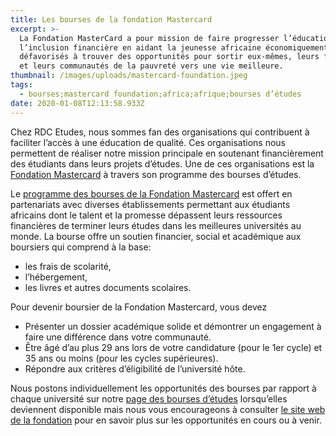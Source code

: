 ```yaml
---
title: Les bourses de la fondation Mastercard
excerpt: >-
  La Fondation MasterCard a pour mission de faire progresser l’éducation et
  l’inclusion financière en aidant la jeunesse africaine économiquement
  défavorisés à trouver des opportunités pour sortir eux-mêmes, leurs familles
  et leurs communautés de la pauvreté vers une vie meilleure.
thumbnail: /images/uploads/mastercard-foundation.jpeg
tags:
  - bourses;mastercard foundation;africa;afrique;bourses d’études
date: 2020-01-08T12:13:58.933Z
---
```


Chez RDC Etudes, nous sommes fan des organisations qui contribuent à faciliter l’accès à une éducation de qualité. Ces organisations nous permettent de réaliser notre mission principale en soutenant financièrement des étudiants dans leurs projets d’études. Une de ces organisations est la <a href="https://mastercardfdn.org/" target="_blank" rel="noreferrer noopener">Fondation Mastercard</a> à travers son programme des bourses d’études.

Le <a href="https://mastercardfdn.org/all/scholars/" target="_blank" rel="noopener noreferrer">programme des bourses de la Fondation Mastercard</a> est offert en partenariats avec diverses établissements permettant aux étudiants africains dont le talent et la promesse dépassent leurs ressources financières de terminer leurs études dans les meilleures universités au monde. La bourse offre un soutien financier, social et académique aux boursiers qui comprend à la base:

- les frais de scolarité,
- l’hébergement,
- les livres et autres documents scolaires.

Pour devenir boursier de la Fondation Mastercard, vous devez

- Présenter un dossier académique solide et démontrer un engagement à faire une différence dans votre communauté.
- Être âgé d’au plus 29 ans lors de votre candidature (pour le 1er cycle) et 35 ans ou moins (pour les cycles supérieures).
- Répondre aux critères d’éligibilité de l’université hôte.

Nous postons individuellement les opportunités des bourses par rapport à chaque université sur notre [page des bourses d’études](/bourses) lorsqu’elles deviennent disponible mais nous vous encourageons à consulter <a href="https://mastercardfdn.org/all/scholars/becoming-a-scholar/apply-to-the-scholars-program/" target="_blank" rel="noopener noreferrer">le site web de la fondation</a> pour en savoir plus sur les opportunités en cours ou à venir.
